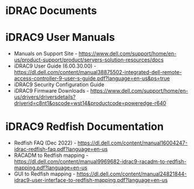 # iDRAC Documents

# iDRAC9 User Manuals
- Manuals on Support Site - https://www.dell.com/support/home/en-us/product-support/product/servers-solution-resources/docs
- iDRAC9 User Guide (6.00.30.00) - https://dl.dell.com/content/manual38875502-integrated-dell-remote-access-controller-9-user-s-guide.pdf?language=en-us&ps=true
- iDRAC9 Security Configuration Guide
- iDRAC9 Firmware Downloads - https://www.dell.com/support/home/en-us/drivers/driversdetails?driverid=c8nt1&oscode=wst14&productcode=poweredge-r640

# iDRAC9 Redfish Documentation
- Redfish FAQ (Dec 2022) - https://dl.dell.com/content/manual16004247-idrac-redfish-faq.pdf?language=en-us
- RACADM to Redfish mapping - https://dl.dell.com/content/manual9969682-idrac9-racadm-to-redfish-mapping.pdf?language=en-us
- GUI to Redfish mapping - https://dl.dell.com/content/manual24821844-idrac9-user-interface-to-redfish-mapping.pdf?language=en-us
